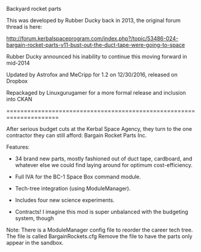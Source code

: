 Backyard rocket parts

This was developed by Rubber Ducky back in 2013, the original forum thread is here:

http://forum.kerbalspaceprogram.com/index.php?/topic/53486-024-bargain-rocket-parts-v11-bust-out-the-duct-tape-were-going-to-space

Rubber Ducky announced his inability to continue this moving forward in mid-2014

Updated by Astrofox and MeCripp for 1.2 on 12/30/2016, released on Dropbox

Repackaged by Linuxgurugamer for a more formal release and inclusion into CKAN

=====================================================================

After serious budget cuts at the Kerbal Space Agency, they turn to the one contractor they can still afford: Bargain Rocket Parts Inc.

Features:

- 34 brand new parts, mostly fashioned out of duct tape, cardboard, and whatever else we could find laying around for optimum cost-efficiency.

- Full IVA for the BC-1 Space Box command module.

- Tech-tree integration (using ModuleManager).

- Includes four new science experiments.

- Contracts! I imagine this mod is super unbalanced with the budgeting system, though

Note:  There is a ModuleManager config file to reorder the career tech tree.
The file is called BargainRockets.cfg
Remove the file to have the parts only appear in the sandbox.
